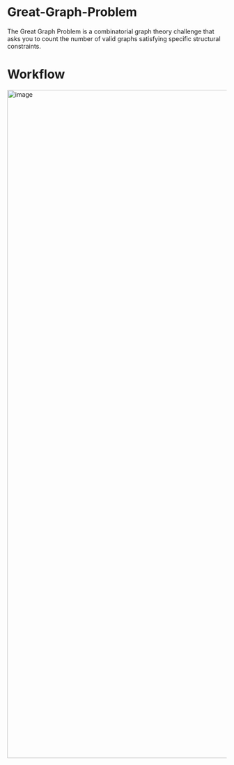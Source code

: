 # Great-Graph-Problem
The Great Graph Problem is a combinatorial graph theory challenge that asks you to count the number of valid graphs satisfying specific structural constraints.

# Workflow
<img width="1024" height="1536" alt="image" src="https://github.com/user-attachments/assets/b641c48f-41a1-43c7-9198-608ff4306439" />
